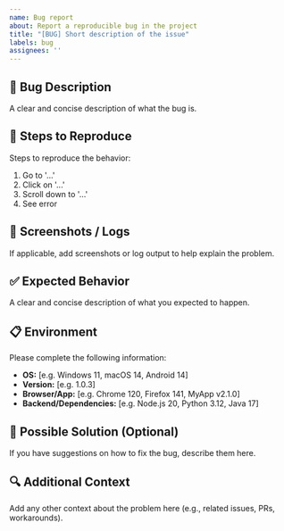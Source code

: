 ```yaml
---
name: Bug report
about: Report a reproducible bug in the project
title: "[BUG] Short description of the issue"
labels: bug
assignees: ''
---
```


## 🐞 Bug Description
A clear and concise description of what the bug is.

## 🔄 Steps to Reproduce
Steps to reproduce the behavior:
1. Go to '...'
2. Click on '...'
3. Scroll down to '...'
4. See error

## 📸 Screenshots / Logs
If applicable, add screenshots or log output to help explain the problem.

## ✅ Expected Behavior
A clear and concise description of what you expected to happen.

## 📋 Environment
Please complete the following information:
- **OS:** [e.g. Windows 11, macOS 14, Android 14]
- **Version:** [e.g. 1.0.3]
- **Browser/App:** [e.g. Chrome 120, Firefox 141, MyApp v2.1.0]
- **Backend/Dependencies:** [e.g. Node.js 20, Python 3.12, Java 17]

## 🧩 Possible Solution (Optional)
If you have suggestions on how to fix the bug, describe them here.

## 🔍 Additional Context
Add any other context about the problem here (e.g., related issues, PRs, workarounds).
